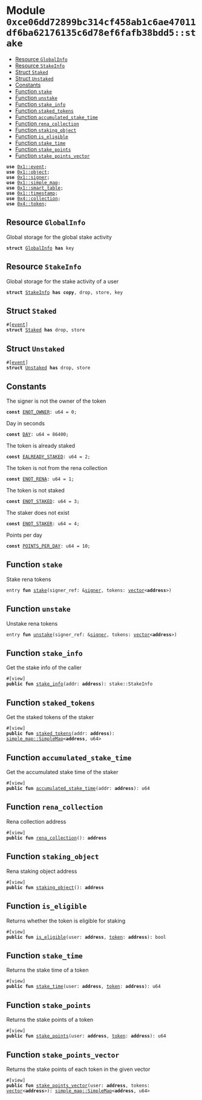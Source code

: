 
<a id="0xce06dd72899bc314cf458ab1c6ae47011df6ba62176135c6d78ef6fafb38bdd5_stake"></a>

# Module `0xce06dd72899bc314cf458ab1c6ae47011df6ba62176135c6d78ef6fafb38bdd5::stake`



-  [Resource `GlobalInfo`](#0xce06dd72899bc314cf458ab1c6ae47011df6ba62176135c6d78ef6fafb38bdd5_stake_GlobalInfo)
-  [Resource `StakeInfo`](#0xce06dd72899bc314cf458ab1c6ae47011df6ba62176135c6d78ef6fafb38bdd5_stake_StakeInfo)
-  [Struct `Staked`](#0xce06dd72899bc314cf458ab1c6ae47011df6ba62176135c6d78ef6fafb38bdd5_stake_Staked)
-  [Struct `Unstaked`](#0xce06dd72899bc314cf458ab1c6ae47011df6ba62176135c6d78ef6fafb38bdd5_stake_Unstaked)
-  [Constants](#@Constants_0)
-  [Function `stake`](#0xce06dd72899bc314cf458ab1c6ae47011df6ba62176135c6d78ef6fafb38bdd5_stake_stake)
-  [Function `unstake`](#0xce06dd72899bc314cf458ab1c6ae47011df6ba62176135c6d78ef6fafb38bdd5_stake_unstake)
-  [Function `stake_info`](#0xce06dd72899bc314cf458ab1c6ae47011df6ba62176135c6d78ef6fafb38bdd5_stake_stake_info)
-  [Function `staked_tokens`](#0xce06dd72899bc314cf458ab1c6ae47011df6ba62176135c6d78ef6fafb38bdd5_stake_staked_tokens)
-  [Function `accumulated_stake_time`](#0xce06dd72899bc314cf458ab1c6ae47011df6ba62176135c6d78ef6fafb38bdd5_stake_accumulated_stake_time)
-  [Function `rena_collection`](#0xce06dd72899bc314cf458ab1c6ae47011df6ba62176135c6d78ef6fafb38bdd5_stake_rena_collection)
-  [Function `staking_object`](#0xce06dd72899bc314cf458ab1c6ae47011df6ba62176135c6d78ef6fafb38bdd5_stake_staking_object)
-  [Function `is_eligible`](#0xce06dd72899bc314cf458ab1c6ae47011df6ba62176135c6d78ef6fafb38bdd5_stake_is_eligible)
-  [Function `stake_time`](#0xce06dd72899bc314cf458ab1c6ae47011df6ba62176135c6d78ef6fafb38bdd5_stake_stake_time)
-  [Function `stake_points`](#0xce06dd72899bc314cf458ab1c6ae47011df6ba62176135c6d78ef6fafb38bdd5_stake_stake_points)
-  [Function `stake_points_vector`](#0xce06dd72899bc314cf458ab1c6ae47011df6ba62176135c6d78ef6fafb38bdd5_stake_stake_points_vector)


<pre><code><b>use</b> <a href="">0x1::event</a>;
<b>use</b> <a href="">0x1::object</a>;
<b>use</b> <a href="">0x1::signer</a>;
<b>use</b> <a href="">0x1::simple_map</a>;
<b>use</b> <a href="">0x1::smart_table</a>;
<b>use</b> <a href="">0x1::timestamp</a>;
<b>use</b> <a href="">0x4::collection</a>;
<b>use</b> <a href="">0x4::token</a>;
</code></pre>



<a id="0xce06dd72899bc314cf458ab1c6ae47011df6ba62176135c6d78ef6fafb38bdd5_stake_GlobalInfo"></a>

## Resource `GlobalInfo`

Global storage for the global stake activity


<pre><code><b>struct</b> <a href="stake.md#0xce06dd72899bc314cf458ab1c6ae47011df6ba62176135c6d78ef6fafb38bdd5_stake_GlobalInfo">GlobalInfo</a> <b>has</b> key
</code></pre>



<a id="0xce06dd72899bc314cf458ab1c6ae47011df6ba62176135c6d78ef6fafb38bdd5_stake_StakeInfo"></a>

## Resource `StakeInfo`

Global storage for the stake activity of a user


<pre><code><b>struct</b> <a href="stake.md#0xce06dd72899bc314cf458ab1c6ae47011df6ba62176135c6d78ef6fafb38bdd5_stake_StakeInfo">StakeInfo</a> <b>has</b> <b>copy</b>, drop, store, key
</code></pre>



<a id="0xce06dd72899bc314cf458ab1c6ae47011df6ba62176135c6d78ef6fafb38bdd5_stake_Staked"></a>

## Struct `Staked`



<pre><code>#[<a href="">event</a>]
<b>struct</b> <a href="stake.md#0xce06dd72899bc314cf458ab1c6ae47011df6ba62176135c6d78ef6fafb38bdd5_stake_Staked">Staked</a> <b>has</b> drop, store
</code></pre>



<a id="0xce06dd72899bc314cf458ab1c6ae47011df6ba62176135c6d78ef6fafb38bdd5_stake_Unstaked"></a>

## Struct `Unstaked`



<pre><code>#[<a href="">event</a>]
<b>struct</b> <a href="stake.md#0xce06dd72899bc314cf458ab1c6ae47011df6ba62176135c6d78ef6fafb38bdd5_stake_Unstaked">Unstaked</a> <b>has</b> drop, store
</code></pre>



<a id="@Constants_0"></a>

## Constants


<a id="0xce06dd72899bc314cf458ab1c6ae47011df6ba62176135c6d78ef6fafb38bdd5_stake_ENOT_OWNER"></a>

The signer is not the owner of the token


<pre><code><b>const</b> <a href="stake.md#0xce06dd72899bc314cf458ab1c6ae47011df6ba62176135c6d78ef6fafb38bdd5_stake_ENOT_OWNER">ENOT_OWNER</a>: u64 = 0;
</code></pre>



<a id="0xce06dd72899bc314cf458ab1c6ae47011df6ba62176135c6d78ef6fafb38bdd5_stake_DAY"></a>

Day in seconds


<pre><code><b>const</b> <a href="stake.md#0xce06dd72899bc314cf458ab1c6ae47011df6ba62176135c6d78ef6fafb38bdd5_stake_DAY">DAY</a>: u64 = 86400;
</code></pre>



<a id="0xce06dd72899bc314cf458ab1c6ae47011df6ba62176135c6d78ef6fafb38bdd5_stake_EALREADY_STAKED"></a>

The token is already staked


<pre><code><b>const</b> <a href="stake.md#0xce06dd72899bc314cf458ab1c6ae47011df6ba62176135c6d78ef6fafb38bdd5_stake_EALREADY_STAKED">EALREADY_STAKED</a>: u64 = 2;
</code></pre>



<a id="0xce06dd72899bc314cf458ab1c6ae47011df6ba62176135c6d78ef6fafb38bdd5_stake_ENOT_RENA"></a>

The token is not from the rena collection


<pre><code><b>const</b> <a href="stake.md#0xce06dd72899bc314cf458ab1c6ae47011df6ba62176135c6d78ef6fafb38bdd5_stake_ENOT_RENA">ENOT_RENA</a>: u64 = 1;
</code></pre>



<a id="0xce06dd72899bc314cf458ab1c6ae47011df6ba62176135c6d78ef6fafb38bdd5_stake_ENOT_STAKED"></a>

The token is not staked


<pre><code><b>const</b> <a href="stake.md#0xce06dd72899bc314cf458ab1c6ae47011df6ba62176135c6d78ef6fafb38bdd5_stake_ENOT_STAKED">ENOT_STAKED</a>: u64 = 3;
</code></pre>



<a id="0xce06dd72899bc314cf458ab1c6ae47011df6ba62176135c6d78ef6fafb38bdd5_stake_ENOT_STAKER"></a>

The staker does not exist


<pre><code><b>const</b> <a href="stake.md#0xce06dd72899bc314cf458ab1c6ae47011df6ba62176135c6d78ef6fafb38bdd5_stake_ENOT_STAKER">ENOT_STAKER</a>: u64 = 4;
</code></pre>



<a id="0xce06dd72899bc314cf458ab1c6ae47011df6ba62176135c6d78ef6fafb38bdd5_stake_POINTS_PER_DAY"></a>

Points per day


<pre><code><b>const</b> <a href="stake.md#0xce06dd72899bc314cf458ab1c6ae47011df6ba62176135c6d78ef6fafb38bdd5_stake_POINTS_PER_DAY">POINTS_PER_DAY</a>: u64 = 10;
</code></pre>



<a id="0xce06dd72899bc314cf458ab1c6ae47011df6ba62176135c6d78ef6fafb38bdd5_stake_stake"></a>

## Function `stake`

Stake rena tokens


<pre><code>entry <b>fun</b> <a href="">stake</a>(signer_ref: &<a href="">signer</a>, tokens: <a href="">vector</a>&lt;<b>address</b>&gt;)
</code></pre>



<a id="0xce06dd72899bc314cf458ab1c6ae47011df6ba62176135c6d78ef6fafb38bdd5_stake_unstake"></a>

## Function `unstake`

Unstake rena tokens


<pre><code>entry <b>fun</b> <a href="stake.md#0xce06dd72899bc314cf458ab1c6ae47011df6ba62176135c6d78ef6fafb38bdd5_stake_unstake">unstake</a>(signer_ref: &<a href="">signer</a>, tokens: <a href="">vector</a>&lt;<b>address</b>&gt;)
</code></pre>



<a id="0xce06dd72899bc314cf458ab1c6ae47011df6ba62176135c6d78ef6fafb38bdd5_stake_stake_info"></a>

## Function `stake_info`

Get the stake info of the caller


<pre><code>#[view]
<b>public</b> <b>fun</b> <a href="stake.md#0xce06dd72899bc314cf458ab1c6ae47011df6ba62176135c6d78ef6fafb38bdd5_stake_stake_info">stake_info</a>(addr: <b>address</b>): stake::StakeInfo
</code></pre>



<a id="0xce06dd72899bc314cf458ab1c6ae47011df6ba62176135c6d78ef6fafb38bdd5_stake_staked_tokens"></a>

## Function `staked_tokens`

Get the staked tokens of the staker


<pre><code>#[view]
<b>public</b> <b>fun</b> <a href="stake.md#0xce06dd72899bc314cf458ab1c6ae47011df6ba62176135c6d78ef6fafb38bdd5_stake_staked_tokens">staked_tokens</a>(addr: <b>address</b>): <a href="_SimpleMap">simple_map::SimpleMap</a>&lt;<b>address</b>, u64&gt;
</code></pre>



<a id="0xce06dd72899bc314cf458ab1c6ae47011df6ba62176135c6d78ef6fafb38bdd5_stake_accumulated_stake_time"></a>

## Function `accumulated_stake_time`

Get the accumulated stake time of the staker


<pre><code>#[view]
<b>public</b> <b>fun</b> <a href="stake.md#0xce06dd72899bc314cf458ab1c6ae47011df6ba62176135c6d78ef6fafb38bdd5_stake_accumulated_stake_time">accumulated_stake_time</a>(addr: <b>address</b>): u64
</code></pre>



<a id="0xce06dd72899bc314cf458ab1c6ae47011df6ba62176135c6d78ef6fafb38bdd5_stake_rena_collection"></a>

## Function `rena_collection`

Rena collection address


<pre><code>#[view]
<b>public</b> <b>fun</b> <a href="stake.md#0xce06dd72899bc314cf458ab1c6ae47011df6ba62176135c6d78ef6fafb38bdd5_stake_rena_collection">rena_collection</a>(): <b>address</b>
</code></pre>



<a id="0xce06dd72899bc314cf458ab1c6ae47011df6ba62176135c6d78ef6fafb38bdd5_stake_staking_object"></a>

## Function `staking_object`

Rena staking object address


<pre><code>#[view]
<b>public</b> <b>fun</b> <a href="stake.md#0xce06dd72899bc314cf458ab1c6ae47011df6ba62176135c6d78ef6fafb38bdd5_stake_staking_object">staking_object</a>(): <b>address</b>
</code></pre>



<a id="0xce06dd72899bc314cf458ab1c6ae47011df6ba62176135c6d78ef6fafb38bdd5_stake_is_eligible"></a>

## Function `is_eligible`

Returns whether the token is eligible for staking


<pre><code>#[view]
<b>public</b> <b>fun</b> <a href="stake.md#0xce06dd72899bc314cf458ab1c6ae47011df6ba62176135c6d78ef6fafb38bdd5_stake_is_eligible">is_eligible</a>(user: <b>address</b>, <a href="">token</a>: <b>address</b>): bool
</code></pre>



<a id="0xce06dd72899bc314cf458ab1c6ae47011df6ba62176135c6d78ef6fafb38bdd5_stake_stake_time"></a>

## Function `stake_time`

Returns the stake time of a token


<pre><code>#[view]
<b>public</b> <b>fun</b> <a href="stake.md#0xce06dd72899bc314cf458ab1c6ae47011df6ba62176135c6d78ef6fafb38bdd5_stake_stake_time">stake_time</a>(user: <b>address</b>, <a href="">token</a>: <b>address</b>): u64
</code></pre>



<a id="0xce06dd72899bc314cf458ab1c6ae47011df6ba62176135c6d78ef6fafb38bdd5_stake_stake_points"></a>

## Function `stake_points`

Returns the stake points of a token


<pre><code>#[view]
<b>public</b> <b>fun</b> <a href="stake.md#0xce06dd72899bc314cf458ab1c6ae47011df6ba62176135c6d78ef6fafb38bdd5_stake_stake_points">stake_points</a>(user: <b>address</b>, <a href="">token</a>: <b>address</b>): u64
</code></pre>



<a id="0xce06dd72899bc314cf458ab1c6ae47011df6ba62176135c6d78ef6fafb38bdd5_stake_stake_points_vector"></a>

## Function `stake_points_vector`

Returns the stake points of each token in the given vector


<pre><code>#[view]
<b>public</b> <b>fun</b> <a href="stake.md#0xce06dd72899bc314cf458ab1c6ae47011df6ba62176135c6d78ef6fafb38bdd5_stake_stake_points_vector">stake_points_vector</a>(user: <b>address</b>, tokens: <a href="">vector</a>&lt;<b>address</b>&gt;): <a href="_SimpleMap">simple_map::SimpleMap</a>&lt;<b>address</b>, u64&gt;
</code></pre>
